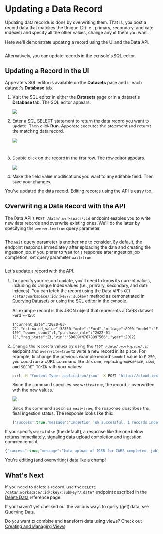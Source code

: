 # Updating a Data Record

Updating data records is done by overwriting them. That is, you post a record data that matches the Unique ID (i.e., primary, secondary, and date indexes) and specify all the other values, change any of them you want.

Here we'll demonstrate updating a record using the UI and the Data API. 

``` {note} Values of indexed properties are immutable. If you want to "change" the value of an indexed record's property, you can in essence replace the record by adding a new record with the values you want and deleting the old record.
```

Alternatively, you can update records in the console's SQL editor.

## Updating a Record in the UI

Apperate's SQL editor is available on the **Datasets** page and in each dataset's **Database** tab. 

1. Visit the SQL editor in either the **Datasets** page or in a dataset's **Database** tab. The SQL editor appears.

    ![](./updating-a-data-record/database-page.png)

1. Enter a SQL SELECT statement to return the data record you want to update. Then click **Run**. Apperate executes the statement and returns the matching data record.

    ![](./updating-a-data-record/select-a-car.png)

    ``` {important} Make sure the record you want is in the first row. Otherwise, narrow your search so that it's the only record returned. 
    ```

    ``` {important} WHERE clauses must only operate on indexed properties (columns). See the Unique Index components [here](../managing-your-data/understanding-datasets.md#unique-index-and-examples).
    ```

1. Double click on the record in the first row. The row editor appears.

    ![](./updating-a-data-record/edit-row-in-ui.png)

1. Make the field value modifications you want to any editable field. Then save your changes.

You've updated the data record. Editing records using the API is easy too.

## Overwriting a Data Record with the API

The Data API's [`POST /data/:workspace/:id`](https://iexcloud.io/docs/apperate-apis/data/ingest-data) endpoint enables you to write new data records and overwrite existing ones. We'll do the latter by specifying the `overwrite=true` query parameter.

``` {note} If you're just getting started with the API, check out the API's [Getting Started](https://iexcloud.io/docs/getting-started) guide.
```

The `wait` query parameter is another one to consider. By default, the endpoint responds immediately after uploading the data and creating the ingestion job. If you prefer to wait for a response after ingestion job completion, set query parameter `wait=true`.

``` {note} You can also check ingestion job status in the console's [Logs pages](../administration/monitoring-deployments.md) or via the [Logs API endpoint](https://iexcloud.io/docs/apperate-apis/logs/get-logs). 
```

Let's update a record with the API.

1. To specify your record update, you'll need to know its current values, including its Unique Index values (i.e., primary, secondary, and date indexes). You can fetch the record using the Data API's `GET /data/:workspace/:id/:key?/:subkey?` method as demonstrated in [Querying Datasets](./querying-data/querying-datasets.md) or using the SQL editor in the console.

    An example record is this JSON object that represents a CARS dataset Ford F-150:

    ```
    {"current_date":"2020-03-27","estimated_value":38650,"make":"Ford","mileage":8900,"model":"F-150","owner_count":1,"purchase_date":"2022-01-11","reg_state":23,"vin":"SD089VN7678997566","year":2022}
    ```

1. Change the record's values by using the [`POST /data/:workspace/:id`](https://iexcloud.io/docs/apperate-apis/data/ingest-data) endpoint and `overwrite=true` to write a new record in its place. For example, to change the previous example record's `model` value to `F-250`, you could run a cURL command like this one, replacing `WORKSPACE`, `CARS`, and `SECRET_TOKEN` with your values:

    ```bash
    curl -H "Content-Type: application/json" -X POST "https://cloud.iexapis.com/v1/data/WORKSPACE/CARS?overwrite=true&wait=true&token=SECRET_TOKEN" -d '[{"current_date":"2020-03-27","estimated_value":38650,"make":"Ford","mileage":8900,"model":"F-250","owner_count":1,"purchase_date":"2022-01-11","vin":"SD089VN7678997566","year":2022}]'
    ```

    Since the command specifies `overwrite=true`, the record is overwritten with the new values.

    ![](./updating-a-data-record/cars-record-udpated.png)

    Since the command specifies `wait=true`, the response describes the final ingestion status. The response looks like this:

    ```javascript
    {"success":true,"message":"Ingestion job successful, 1 records ingested","jobId":"76dc437512094822806af11748987e27","jobUrl":"/v1/jobs/MY/ingest/76dc437512094822806af11748987e27"}
    ```

If you specify `wait=false` (the default), a response like the one below returns immediately, signaling data upload completion and ingestion commencement.

```javascript
{"success":true,"message":"Data upload of 198B for CARS completed, jobId: d5d126b0f8c94a7b8737cb64abed11ae has been created","jobId":"d5d126b0f8c94a7b8737cb64abed11ae","jobUrl":"/v1/jobs/MY/ingest/d5d126b0f8c94a7b8737cb64abed11ae"}
```

You're editing (and overwriting) data like a champ!

## What's Next

If you need to delete a record, use the `DELETE /data/:workspace/:id/:key/:subkey?/:date?` endpoint described in the [Delete Data](https://iexcloud.io/docs/apperate-apis/data/delete-data) reference page.

If you haven't yet checked out the various ways to query (get) data, see [Querying Data](./querying-data.md).

Do you want to combine and transform data using views? Check out [Creating and Managing Views](../managing-your-data/creating-and-managing-views.md)